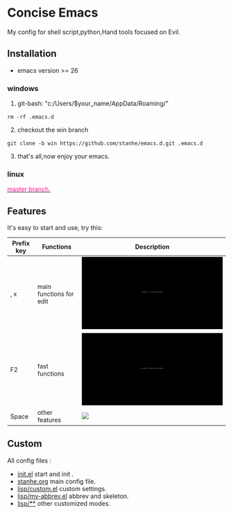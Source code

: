 # Concise Emacs
My config for shell script,python,Hand tools focused on Evil.

## Installation
* emacs version >= 26

### windows
1. git-bash: "c:/Users/$your_name/AppData/Roaming/"

```
rm -rf .emacs.d
```

2. checkout the win branch

```
git clone -b win https://github.com/stanhe/emacs.d.git .emacs.d

```

3. that's all,now enjoy your emacs.

### linux

[<font color=#FF1493 >master branch.</font>](https://github.com/stanhe/emacs.d/tree/linux)


## Features
It's easy to start and use, try this:

Prefix key |Functions|Description
-|-|-
, x|main functions for edit|<img src="./screenshot/pre-dot.gif">
F2|fast functions|<img src="./screenshot/pre-f2.gif">
Space|other features|<img src="./screenshot/pre-spc.gif">

## Custom
All config files :
* [init.el](./init.el) start and init .
* [stanhe.org](./stanhe.org) main config file.
* [lisp/custom.el](./lisp/custom.el) custom settings.
* [lisp/my-abbrev.el](./lisp/my-abbrev.el) abbrev and skeleton.
* [lisp/**](./lisp/) other customized modes.

